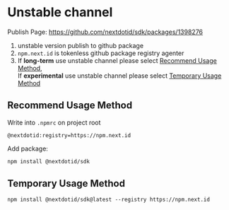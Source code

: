 # Unstable channel

Publish Page: <https://github.com/nextdotid/sdk/packages/1398276>

1. unstable version publish to github package
1. `npm.next.id` is tokenless github package registry agenter
1. If **long-term** use unstable channel please select [Recommend Usage Method](#recommend-usage-method),\
   If **experimental** use unstable channel please select [Temporary Usage Method](#temporary-usage-method)

## Recommend Usage Method

Write into `.npmrc` on project root

```plain
@nextdotid:registry=https://npm.next.id
```

Add package:

```bash
npm install @nextdotid/sdk
```

## Temporary Usage Method

```plain
npm install @nextdotid/sdk@latest --registry https://npm.next.id
```

